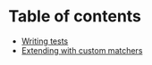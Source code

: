 # Table of contents

- [Writing tests](./WRITING_TESTS.md)
- [Extending with custom matchers](./CUSTOM_MATCHERS.md)
